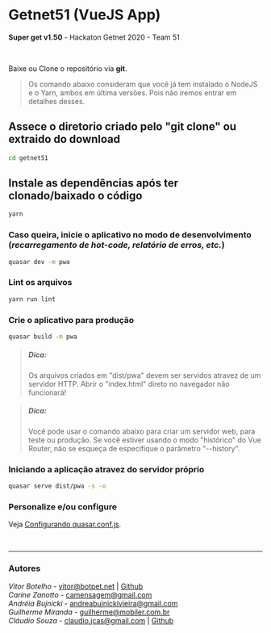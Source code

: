# Getnet51 (VueJS App)
**Super get v1.50** - Hackaton Getnet 2020 - Team 51

<br/>

Baixe ou Clone o repositório via **git**.
> Os comando abaixo consideram que você já tem instalado o NodeJS e o Yarn, ambos em última versões. Pois não iremos entrar em detalhes desses.

## Assece o diretorio criado pelo "git clone" ou extraido do download
```bash
cd getnet51
```

## Instale as dependências após ter clonado/baixado o código
```bash
yarn
```

### Caso queira, inicie o aplicativo no modo de desenvolvimento (_recarregamento de hot-code, relatório de erros, etc._)
```bash
quasar dev -m pwa
```

### Lint os arquivos
```bash
yarn run lint
```

### Crie o aplicativo para produção
```bash
quasar build -m pwa
```

> ##### Dica: 
>    Os arquivos criados em "dist/pwa" devem ser servidos atravez de um servidor HTTP.
>    Abrir o "index.html" direto no navegador não funcionará!

> ##### Dica: 
>    Você pode usar o comando abaixo para criar um servidor web, para teste ou produção.
>    Se você estiver usando o modo "histórico" do Vue Router, não se esqueça de especifique o parâmetro "--history".

### Iniciando a aplicação atravez do servidor próprio
```bash
quasar serve dist/pwa -s -o
```

### Personalize e/ou configure
Veja [Configurando quasar.conf.js](https://quasar.dev/quasar-cli/quasar-conf-js).

<br/>

---
### Autores
_Vitor Botelho_ - [vitor@botpet.net](mailto:vitor@botpet.net) | [Github](https://github.com/Homunculo)<br/>
_Carine Zanotto_ - [camensagem@gmail.com](mailto:camensagem@gmail.com)<br/>
_Andréia Bujnicki_ - [andreabujnickivieira@gmail.com](mailto:andreabujnickivieira@gmail.com)<br/>
_Guilherme Miranda_ - [guilherme@mobiler.com.br](mailto:guilherme@mobiler.com.br)<br/>
_Cláudio Souza_ - [claudio.jcas@gmail.com](mailto:claudio.jcas@gmail.com) | [Github](https://github.com/claudiojcas)

